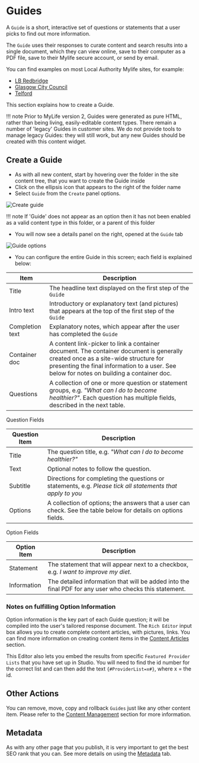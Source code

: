 # Guides

A `Guide` is a short, interactive set of questions or statements that a user picks to find out more information.

The `Guide` uses their responses to curate content and search results into a single document, which they can view online, save to their computer as a PDF file, save to their Mylife secure account, or send by email.

You can find examples on most Local Authority Mylife sites, for example:

* [LB Redbridge](https://mylife.redbridge.gov.uk/guides/guides.aspx)
* [Glasgow City Council](https://www.yoursupportglasgow.org/guides/guides.aspx)
* [Telford](https://telford.mylifeportal.co.uk/guides/guides.aspx)

This section explains how to create a Guide.

!!! note
    Prior to MyLife version 2, Guides were generated as pure HTML, rather than being living, easily-editable content types.  There remain a number of 'legacy' Guides in customer sites.  We do not provide tools to manage legacy Guides: they will still work, but any new Guides should be created with this content widget.

## Create a Guide

* As with all new content, start by hovering over the folder in the site content tree, that you want to create the Guide inside
* Click on the ellipsis icon that appears to the right of the folder name
* Select `Guide` from the `Create` panel options. 

![Create guide](./guides/create-guide.jpg)

!!! note
    If 'Guide' does not appear as an option then it has not been enabled as a valid content type in this folder, or a parent of this folder

* You will now see a details panel on the right, opened at the `Guide` tab

![Guide options](./guides/guide-options.jpg)

* You can configure the entire Guide in this screen; each field is explained below:

|Item|Description|
| ------------- | ------------- |
|Title|The headline text displayed on the first step of the `Guide`|
|Intro text|Introductory or explanatory text (and pictures) that appears at the top of the first step of the `Guide`|
|Completion text|Explanatory notes, which appear after the user has completed the `Guide`|
|Container doc|A content link-picker to link a container document. The container document is generally created once as a site-wide structure for presenting the final information to a user. See below for notes on building a container doc.|
|Questions|A collection of one or more question or statement groups, e.g. _"What can I do to become healthier?"_. Each question has multiple fields, described in the next table.|

Question Fields

|Question Item|Description|
| ------------- | ------------- |
|Title|The question title, e.g. _"What can I do to become healthier?"_|
|Text|Optional notes to follow the question.|
|Subtitle|Directions for completing the questions or statements, e.g. _Please tick all statements that apply to you_|
|Options|A collection of options; the answers that a user can check.  See the table below for details on options fields.|

Option Fields

|Option Item|Description|
| ------------- | ------------- |
|Statement|The statement that will appear next to a checkbox, e.g. _I want to improve my diet_.|
|Information|The detailed information that will be added into the final PDF for any user who checks this statement.|

### Notes on fulfilling Option Information

Option information is the key part of each Guide question; it will be compiled into the user's tailored response document. The `Rich Editor` input box allows you to create complete content articles, with pictures, links.  You can find more information on creating content items in the [Content Articles](../content-articles) section.

This Editor also lets you embed the results from specific `Featured Provider Lists` that you have set up in Studio. You will need to find the id number for the correct list and can then add the text `{#ProviderList=x#}`, where x = the id.

## Other Actions

You can remove, move, copy and rollback `Guides` just like any other content item. Please refer to the [Content Management](../file-management) section for more information.

## Metadata

As with any other page that you publish, it is very important to get the best SEO rank that you can. See more details on using the [Metadata](../content-articles/#metadata) tab.
